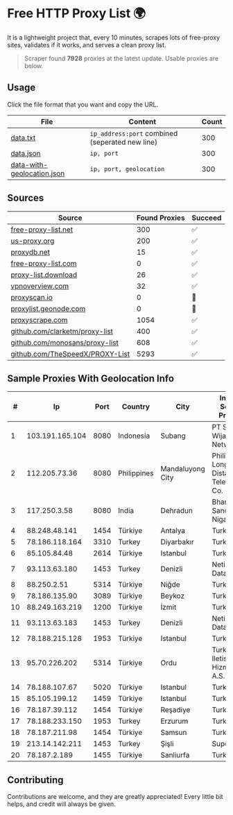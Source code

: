 
# Free HTTP Proxy List 🌍

It is a lightweight project that, every 10 minutes, scrapes lots of free-proxy sites, validates if it works, and serves a clean proxy list.


> Scraper found **7928** proxies at the latest update. Usable proxies are below.

## Usage

Click the file format that you want and copy the URL.


|File|Content|Count|
|----|-------|-----|
|[data.txt](https://raw.githubusercontent.com/themiralay/Proxy-List-World/master/data.txt)|`ip_address:port` combined (seperated new line)|300|
|[data.json](https://raw.githubusercontent.com/themiralay/Proxy-List-World/master/data.json)|`ip, port`|300|
|[data-with-geolocation.json](https://raw.githubusercontent.com/themiralay/Proxy-List-World/master/data-with-geolocation.json)|`ip, port, geolocation`|300|

## Sources

|Source|Found Proxies|Succeed|
|------|-------------|-------|
|[free-proxy-list.net](https://free-proxy-list.net)|300|✅|
|[us-proxy.org](https://www.us-proxy.org)|200|✅|
|[proxydb.net](http://proxydb.net)|15|✅|
|[free-proxy-list.com](https://free-proxy-list.com/?page=&port=&type%5B%5D=http&type%5B%5D=https&up_time=0&search=Search)|0|✅|
|[proxy-list.download](https://www.proxy-list.download/HTTP)|26|✅|
|[vpnoverview.com](https://vpnoverview.com/privacy/anonymous-browsing/free-proxy-servers)|32|✅|
|[proxyscan.io](https://www.proxyscan.io)|0|🚫|
|[proxylist.geonode.com](https://proxylist.geonode.com/api/proxy-list?limit=300&page=1&sort_by=lastChecked&sort_type=desc&protocols=http,https)|0|🚫|
|[proxyscrape.com](https://api.proxyscrape.com/v2/?request=displayproxies&protocol=http&timeout=10000&country=all&ssl=all&anonymity=all)|1054|✅|
|[github.com/clarketm/proxy-list](https://raw.githubusercontent.com/clarketm/proxy-list/master/proxy-list-raw.txt)|400|✅|
|[github.com/monosans/proxy-list](https://raw.githubusercontent.com/monosans/proxy-list/main/proxies/http.txt)|608|✅|
|[github.com/TheSpeedX/PROXY-List](https://raw.githubusercontent.com/TheSpeedX/PROXY-List/master/http.txt)|5293|✅|


## Sample Proxies With Geolocation Info

|#|Ip|Port|Country|City|Internet Service Provider|
|-|--|----|-------|----|-------------------------|
|1|103.191.165.104|8080|Indonesia|Subang|PT Sakti Wijaya Network|
|2|112.205.73.36|8080|Philippines|Mandaluyong City|Philippine Long Distance Telephone Co.|
|3|117.250.3.58|8080|India|Dehradun|Bharat Sanchar Nigam Ltd|
|4|88.248.48.141|1454|Türkiye|Antalya|TurkTelecom|
|5|78.186.118.164|3310|Turkey|Diyarbakır|TurkTelecom|
|6|85.105.84.48|2614|Türkiye|Istanbul|TurkTelecom|
|7|93.113.63.180|1453|Turkey|Denizli|Netinternet Datacenter|
|8|88.250.2.51|5314|Türkiye|Niğde|TurkTelecom|
|9|78.186.135.90|3089|Türkiye|Beykoz|TurkTelecom|
|10|88.249.163.219|1200|Türkiye|İzmit|TurkTelecom|
|11|93.113.63.183|1453|Turkey|Denizli|Netinternet Datacenter|
|12|78.188.215.128|1953|Türkiye|Istanbul|TurkTelecom|
|13|95.70.226.202|5314|Türkiye|Ordu|TurkNet Iletisim Hizmetleri A.S.|
|14|78.188.107.67|5020|Türkiye|Istanbul|TurkTelecom|
|15|85.105.199.12|1459|Türkiye|Istanbul|TurkTelecom|
|16|78.187.39.112|1454|Türkiye|Reşadiye|TurkTelecom|
|17|78.188.233.150|1953|Turkey|Erzurum|TurkTelecom|
|18|78.187.211.98|1454|Türkiye|Samsun|TurkTelecom|
|19|213.14.142.211|1453|Turkey|Şişli|Superonline|
|20|78.187.2.189|1455|Türkiye|Sanliurfa|TurkTelecom|



## Contributing

Contributions are welcome, and they are greatly appreciated! Every
little bit helps, and credit will always be given.

